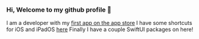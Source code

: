 ### Hi, Welcome to my github profile 👋

I am a developer with my [first app on the app store](https://apps.apple.com/in/app/livre-the-book-tracker/id1540542887)
I have some shortcuts for iOS and iPadOS [here](bit.ly/ArnavM_)
Finally I have a couple SwiftUI packages on here!
